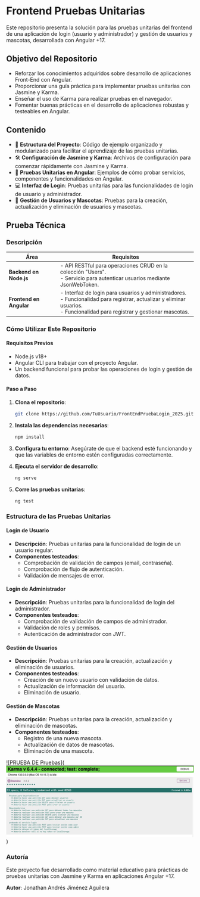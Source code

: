 # Frontend Pruebas Unitarias

Este repositorio presenta la solución para las pruebas unitarias del frontend de una aplicación de login (usuario y administrador) y gestión de usuarios y mascotas, desarrollada con Angular +17.

## Objetivo del Repositorio
- Reforzar los conocimientos adquiridos sobre desarrollo de aplicaciones Front-End con Angular.
- Proporcionar una guía práctica para implementar pruebas unitarias con Jasmine y Karma.
- Enseñar el uso de Karma para realizar pruebas en el navegador.
- Fomentar buenas prácticas en el desarrollo de aplicaciones robustas y testeables en Angular.

## Contenido
- 📂 **Estructura del Proyecto**: Código de ejemplo organizado y modularizado para facilitar el aprendizaje de las pruebas unitarias.
- 🛠️ **Configuración de Jasmine y Karma**: Archivos de configuración para comenzar rápidamente con Jasmine y Karma.
- 🧪 **Pruebas Unitarias en Angular**: Ejemplos de cómo probar servicios, componentes y funcionalidades en Angular.
- 💻 **Interfaz de Login**: Pruebas unitarias para las funcionalidades de login de usuario y administrador.
- 🐾 **Gestión de Usuarios y Mascotas**: Pruebas para la creación, actualización y eliminación de usuarios y mascotas.

## Prueba Técnica

### Descripción
**Área** | **Requisitos**
--- | ---
**Backend en Node.js** | - API RESTful para operaciones CRUD en la colección "Users".<br> - Servicio para autenticar usuarios mediante JsonWebToken.
**Frontend en Angular** | - Interfaz de login para usuarios y administradores.<br> - Funcionalidad para registrar, actualizar y eliminar usuarios.<br> - Funcionalidad para registrar y gestionar mascotas.

### Cómo Utilizar Este Repositorio

#### Requisitos Previos
- Node.js v18+
- Angular CLI para trabajar con el proyecto Angular.
- Un backend funcional para probar las operaciones de login y gestión de datos.

#### Paso a Paso
1. **Clona el repositorio**:
    ```bash
    git clone https://github.com/TuUsuario/FrontEndPruebaLogin_2025.git
    ```

2. **Instala las dependencias necesarias**:
    ```bash
    npm install
    ```

3. **Configura tu entorno**: Asegúrate de que el backend esté funcionando y que las variables de entorno estén configuradas correctamente.

4. **Ejecuta el servidor de desarrollo**:
    ```bash
    ng serve
    ```

5. **Corre las pruebas unitarias**:
    ```bash
    ng test
    ```

### Estructura de las Pruebas Unitarias

#### Login de Usuario
- **Descripción**: Pruebas unitarias para la funcionalidad de login de un usuario regular.
- **Componentes testeados**:
    - Comprobación de validación de campos (email, contraseña).
    - Comprobación de flujo de autenticación.
    - Validación de mensajes de error.

#### Login de Administrador
- **Descripción**: Pruebas unitarias para la funcionalidad de login del administrador.
- **Componentes testeados**:
    - Comprobación de validación de campos de administrador.
    - Validación de roles y permisos.
    - Autenticación de administrador con JWT.

#### Gestión de Usuarios
- **Descripción**: Pruebas unitarias para la creación, actualización y eliminación de usuarios.
- **Componentes testeados**:
    - Creación de un nuevo usuario con validación de datos.
    - Actualización de información del usuario.
    - Eliminación de usuario.

#### Gestión de Mascotas
- **Descripción**: Pruebas unitarias para la creación, actualización y eliminación de mascotas.
- **Componentes testeados**:
    - Registro de una nueva mascota.
    - Actualización de datos de mascotas.
    - Eliminación de una mascota.


![PRUEBA DE Pruebas](![alt text](image.png))

### Autoría
Este proyecto fue desarrollado como material educativo para prácticas de pruebas unitarias con Jasmine y Karma en aplicaciones Angular +17.

**Autor**: Jonathan Andrés Jiménez Aguilera  

